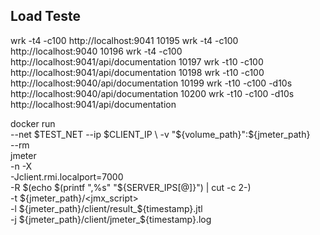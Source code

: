 
## Load Teste
wrk -t4 -c100 http://localhost:9041
10195  wrk -t4 -c100 http://localhost:9040
10196  wrk -t4 -c100 http://localhost:9041/api/documentation
10197  wrk -t10 -c100 http://localhost:9041/api/documentation
10198  wrk -t10 -c100 http://localhost:9040/api/documentation
10199  wrk -t10 -c100 -d10s  http://localhost:9040/api/documentation
10200  wrk -t10 -c100 -d10s  http://localhost:9041/api/documentation



docker run \
  --net $TEST_NET --ip $CLIENT_IP \
  -v "${volume_path}":${jmeter_path} \
  --rm \
  jmeter \
  -n -X \
  -Jclient.rmi.localport=7000 \
  -R $(echo $(printf ",%s" "${SERVER_IPS[@]}") | cut -c 2-) \
  -t ${jmeter_path}/<jmx_script> \
  -l ${jmeter_path}/client/result_${timestamp}.jtl \
  -j ${jmeter_path}/client/jmeter_${timestamp}.log